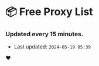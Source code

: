 # :package: Free Proxy List
### Updated every 15 minutes.

- Last updated: `2024-05-19 05:39`

:heart:
